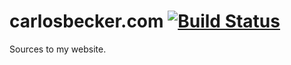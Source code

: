 # carlosbecker.com [![Build Status](https://travis-ci.org/caarlos0/caarlos0.github.com.svg?branch=master)](https://travis-ci.org/caarlos0/caarlos0.github.com)

Sources to my website.
